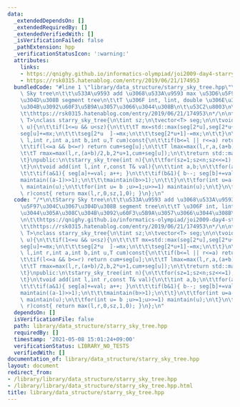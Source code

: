 ```yaml
---
data:
  _extendedDependsOn: []
  _extendedRequiredBy: []
  _extendedVerifiedWith: []
  _isVerificationFailed: false
  _pathExtension: hpp
  _verificationStatusIcon: ':warning:'
  attributes:
    links:
    - https://qnighy.github.io/informatics-olympiad/joi2009-day4-starry_sky-comment.html
    - https://rsk0315.hatenablog.com/entry/2019/06/21/174953
  bundledCode: "#line 1 \"library/data_structure/starry_sky_tree.hpp\"\n/*\n\tStarry\
    \ Sky tree\n\t\t\u533A\u9593 add \u3068\u533A\u9593 max \u53D6\u5F97\u304C\u3067\
    \u304D\u308B segment tree\n\t\tT \u306F int, lint, double \u306E\u3044\u305A\u308C\
    \u304B\u3092\u60F3\u5B9A\u3057\u3066\u3044\u308B\n\t\u53C2\u8003\n\t\thttps://qnighy.github.io/informatics-olympiad/joi2009-day4-starry_sky-comment.html\n\
    \t\thttps://rsk0315.hatenablog.com/entry/2019/06/21/174953\n*/\n\ntemplate<class\
    \ T>\nclass starry_sky_tree{\n\tint sz;\n\tvector<T> seg;\n\n\tvoid maintain(int\
    \ u){\n\t\tif(1<=u && u<sz){\n\t\t\tT mx=std::max(seg[2*u],seg[2*u+1]);\n\t\t\t\
    seg[u]+=mx;\n\t\t\tseg[2*u  ]-=mx;\n\t\t\tseg[2*u+1]-=mx;\n\t\t}\n\t}\n\tT max(int\
    \ l,int r,int a,int b,int u,T cum)const{\n\t\tif(b<=l || r<=a) return numeric_limits<T>::min();\n\
    \t\tif(l<=a && b<=r) return cum+seg[u];\n\t\tT lmax=max(l,r,a,(a+b)/2,2*u  ,cum+seg[u]);\n\
    \t\tT rmax=max(l,r,(a+b)/2,b,2*u+1,cum+seg[u]);\n\t\treturn std::max(lmax,rmax);\n\
    \t}\npublic:\n\tstarry_sky_tree(int n){\n\t\tfor(sz=1;sz<n;sz<<=1);\n\t\tseg.assign(2*sz,T());\n\
    \t}\n\tvoid add(int l,int r,const T& val){\n\t\tint a,b;\n\t\tfor(a=l+sz,b=r+sz;a<b;a>>=1,b>>=1){\n\
    \t\t\tif(a&1){ seg[a]+=val; a++; }\n\t\t\tif(b&1){ b--; seg[b]+=val; }\n\t\t\t\
    maintain((a-1)>>1);\n\t\t\tmaintain(b>>1);\n\t\t}\n\t\tfor(int u=a-1;u>=1;u>>=1)\
    \ maintain(u);\n\t\tfor(int u= b ;u>=1;u>>=1) maintain(u);\n\t}\n\tT max(int l,int\
    \ r)const{ return max(l,r,0,sz,1,0); }\n};\n"
  code: "/*\n\tStarry Sky tree\n\t\t\u533A\u9593 add \u3068\u533A\u9593 max \u53D6\
    \u5F97\u304C\u3067\u304D\u308B segment tree\n\t\tT \u306F int, lint, double \u306E\
    \u3044\u305A\u308C\u304B\u3092\u60F3\u5B9A\u3057\u3066\u3044\u308B\n\t\u53C2\u8003\
    \n\t\thttps://qnighy.github.io/informatics-olympiad/joi2009-day4-starry_sky-comment.html\n\
    \t\thttps://rsk0315.hatenablog.com/entry/2019/06/21/174953\n*/\n\ntemplate<class\
    \ T>\nclass starry_sky_tree{\n\tint sz;\n\tvector<T> seg;\n\n\tvoid maintain(int\
    \ u){\n\t\tif(1<=u && u<sz){\n\t\t\tT mx=std::max(seg[2*u],seg[2*u+1]);\n\t\t\t\
    seg[u]+=mx;\n\t\t\tseg[2*u  ]-=mx;\n\t\t\tseg[2*u+1]-=mx;\n\t\t}\n\t}\n\tT max(int\
    \ l,int r,int a,int b,int u,T cum)const{\n\t\tif(b<=l || r<=a) return numeric_limits<T>::min();\n\
    \t\tif(l<=a && b<=r) return cum+seg[u];\n\t\tT lmax=max(l,r,a,(a+b)/2,2*u  ,cum+seg[u]);\n\
    \t\tT rmax=max(l,r,(a+b)/2,b,2*u+1,cum+seg[u]);\n\t\treturn std::max(lmax,rmax);\n\
    \t}\npublic:\n\tstarry_sky_tree(int n){\n\t\tfor(sz=1;sz<n;sz<<=1);\n\t\tseg.assign(2*sz,T());\n\
    \t}\n\tvoid add(int l,int r,const T& val){\n\t\tint a,b;\n\t\tfor(a=l+sz,b=r+sz;a<b;a>>=1,b>>=1){\n\
    \t\t\tif(a&1){ seg[a]+=val; a++; }\n\t\t\tif(b&1){ b--; seg[b]+=val; }\n\t\t\t\
    maintain((a-1)>>1);\n\t\t\tmaintain(b>>1);\n\t\t}\n\t\tfor(int u=a-1;u>=1;u>>=1)\
    \ maintain(u);\n\t\tfor(int u= b ;u>=1;u>>=1) maintain(u);\n\t}\n\tT max(int l,int\
    \ r)const{ return max(l,r,0,sz,1,0); }\n};\n"
  dependsOn: []
  isVerificationFile: false
  path: library/data_structure/starry_sky_tree.hpp
  requiredBy: []
  timestamp: '2021-05-08 15:01:24+09:00'
  verificationStatus: LIBRARY_NO_TESTS
  verifiedWith: []
documentation_of: library/data_structure/starry_sky_tree.hpp
layout: document
redirect_from:
- /library/library/data_structure/starry_sky_tree.hpp
- /library/library/data_structure/starry_sky_tree.hpp.html
title: library/data_structure/starry_sky_tree.hpp
---
```

